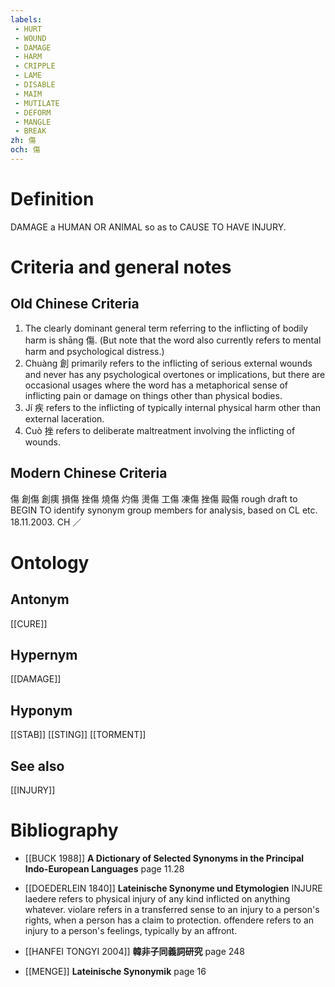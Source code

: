 ```yaml
---
labels: 
 - HURT
 - WOUND
 - DAMAGE
 - HARM
 - CRIPPLE
 - LAME
 - DISABLE
 - MAIM
 - MUTILATE
 - DEFORM
 - MANGLE
 - BREAK
zh: 傷
och: 傷
---
```


# Definition
DAMAGE a HUMAN OR ANIMAL so as to CAUSE TO HAVE INJURY.
# Criteria and general notes
## Old Chinese Criteria
1. The clearly dominant general term referring to the inflicting of bodily harm is shāng 傷. (But note that the word also currently refers to mental harm and psychological distress.)
2. Chuàng 創 primarily refers to the inflicting of serious external wounds and never has any psychological overtones or implications, but there are occasional usages where the word has a metaphorical sense of inflicting pain or damage on things other than physical bodies.
3. Jí 疾 refers to the inflicting of typically internal physical harm other than external laceration.
4. Cuò 挫 refers to deliberate maltreatment involving the inflicting of wounds.
## Modern Chinese Criteria
傷
創傷
創痍
損傷
挫傷
燒傷
灼傷
燙傷
工傷
凍傷
挫傷
毆傷
rough draft to BEGIN TO identify synonym group members for analysis, based on CL etc. 18.11.2003. CH ／
# Ontology

## Antonym
[[CURE]]
## Hypernym
[[DAMAGE]]
## Hyponym
[[STAB]]
[[STING]]
[[TORMENT]]
## See also
[[INJURY]]
# Bibliography
- [[BUCK 1988]]
**A Dictionary of Selected Synonyms in the Principal Indo-European Languages** page 11.28

- [[DOEDERLEIN 1840]]
**Lateinische Synonyme und Etymologien** 
INJURE
laedere refers to physical injury of any kind inflicted on anything whatever.
violare refers in a transferred sense to an injury to a person's rights, when a person has a claim to protection.
offendere refers to an injury to a person's feelings, typically by an affront.
- [[HANFEI TONGYI 2004]]
**韓非子同義詞研究** page 248

- [[MENGE]]
**Lateinische Synonymik** page 16
